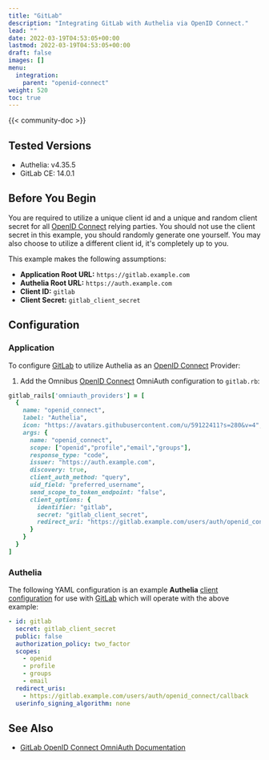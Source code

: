 ```yaml
---
title: "GitLab"
description: "Integrating GitLab with Authelia via OpenID Connect."
lead: ""
date: 2022-03-19T04:53:05+00:00
lastmod: 2022-03-19T04:53:05+00:00
draft: false
images: []
menu:
  integration:
    parent: "openid-connect"
weight: 520
toc: true
---
```


{{< community-doc >}}

## Tested Versions

- Authelia: v4.35.5
- GitLab CE: 14.0.1

## Before You Begin

You are required to utilize a unique client id and a unique and random client secret for all [OpenID Connect] relying
parties. You should not use the client secret in this example, you should randomly generate one yourself. You may also
choose to utilize a different client id, it's completely up to you.

This example makes the following assumptions:

- **Application Root URL:** `https://gitlab.example.com`
- **Authelia Root URL:** `https://auth.example.com`
- **Client ID:** `gitlab`
- **Client Secret:** `gitlab_client_secret`

## Configuration

### Application

To configure [GitLab] to utilize Authelia as an [OpenID Connect] Provider:

1. Add the Omnibus [OpenID Connect] OmniAuth configuration to `gitlab.rb`:

```ruby
gitlab_rails['omniauth_providers'] = [
  {
    name: "openid_connect",
    label: "Authelia",
    icon: "https://avatars.githubusercontent.com/u/59122411?s=280&v=4",
    args: {
      name: "openid_connect",
      scope: ["openid","profile","email","groups"],
      response_type: "code",
      issuer: "https://auth.example.com",
      discovery: true,
      client_auth_method: "query",
      uid_field: "preferred_username",
      send_scope_to_token_endpoint: "false",
      client_options: {
        identifier: "gitlab",
        secret: "gitlab_client_secret",
        redirect_uri: "https://gitlab.example.com/users/auth/openid_connect/callback"
      }
    }
  }
]
```

### Authelia

The following YAML configuration is an example **Authelia**
[client configuration](../../../configuration/identity-providers/open-id-connect.md#clients) for use with [GitLab]
which will operate with the above example:

```yaml
- id: gitlab
  secret: gitlab_client_secret
  public: false
  authorization_policy: two_factor
  scopes:
    - openid
    - profile
    - groups
    - email
  redirect_uris:
    - https://gitlab.example.com/users/auth/openid_connect/callback
  userinfo_signing_algorithm: none
```

## See Also

- [GitLab OpenID Connect OmniAuth Documentation](https://docs.gitlab.com/ee/administration/auth/oidc.html)

[GitLab]: https://about.gitlab.com/
[OpenID Connect]: ../../openid-connect/introduction.md
